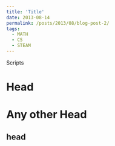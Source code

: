 ```yaml
---
title: 'Title'
date: 2013-08-14
permalink: /posts/2013/08/blog-post-2/
tags:
  - MATH
  - CS
  - STEAM
---
```


Scripts

Head
======

Any other Head
======

head
------
